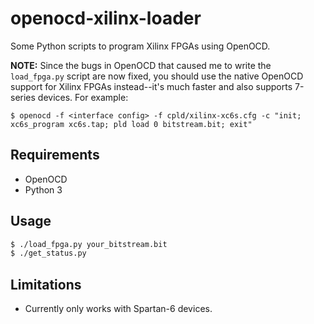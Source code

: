 # openocd-xilinx-loader

Some Python scripts to program Xilinx FPGAs using OpenOCD.

**NOTE:** Since the bugs in OpenOCD that caused me to write the `load_fpga.py`
script are now fixed, you should use the native OpenOCD support for Xilinx
FPGAs instead--it's much faster and also supports 7-series devices. For
example:

```
$ openocd -f <interface config> -f cpld/xilinx-xc6s.cfg -c "init; xc6s_program xc6s.tap; pld load 0 bitstream.bit; exit"
```

## Requirements

- OpenOCD
- Python 3

## Usage

```bash
$ ./load_fpga.py your_bitstream.bit
$ ./get_status.py
```

## Limitations

- Currently only works with Spartan-6 devices.
